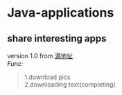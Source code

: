 # Java-applications

## share interesting apps

version 1.0 from 
<a href = "https://www.52pojie.cn/forum.php?mod=viewthread&tid=886852&extra=page%3D2%26filter%3Dtypeid%26typeid%3D192" target="blank">源地址</a>
<BR>
*Func:*
> 1.download pics<BR>
> 2.downloading text(completing)
